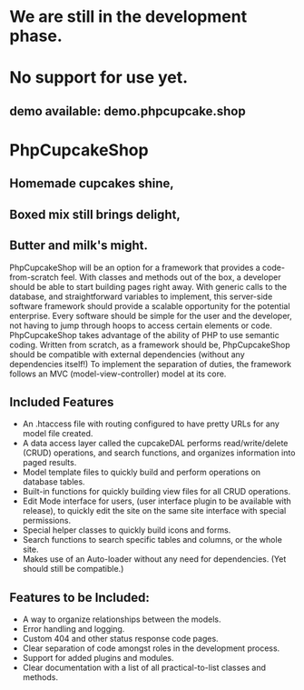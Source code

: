 # We are still in the development phase.
# No support for use yet.
## demo available: demo.phpcupcake.shop
# PhpCupcakeShop
## Homemade cupcakes shine,
## Boxed mix still brings delight,
## Butter and milk's might.
PhpCupcakeShop will be an option for a framework that provides a code-from-scratch feel.  With classes and methods out of the box, a developer should be able to start building pages right away.  With generic calls to the database, and straightforward variables to implement, this server-side software framework should provide a scalable opportunity for the potential enterprise.  Every software should be simple for the user and the developer, not having to jump through hoops to access certain elements or code.  PhpCupcakeShop takes advantage of the ability of PHP to use semantic coding.  Written from scratch, as a framework should be, PhpCupcakeShop should be compatible with external dependencies (without any dependencies itself!) To implement the separation of duties, the framework follows an MVC (model-view-controller) model at its core.
## Included Features
* An .htaccess file with routing configured to have pretty URLs for any model file created.
* A data access layer called the cupcakeDAL performs read/write/delete (CRUD) operations, and search functions, and organizes information into paged results.
* Model template files to quickly build and perform operations on database tables.
* Built-in functions for quickly building view files for all CRUD operations.
* Edit Mode interface for users, (user interface plugin to be available with release), to quickly edit the site on the same site interface with special permissions.
* Special helper classes to quickly build icons and forms.
* Search functions to search specific tables and columns, or the whole site.
* Makes use of an Auto-loader without any need for dependencies. (Yet should still be compatible.)
## Features to be Included:
* A way to organize relationships between the models.
* Error handling and logging.
* Custom 404 and other status response code pages.
* Clear separation of code amongst roles in the development process.
* Support for added plugins and modules.
* Clear documentation with a list of all practical-to-list classes and methods.

